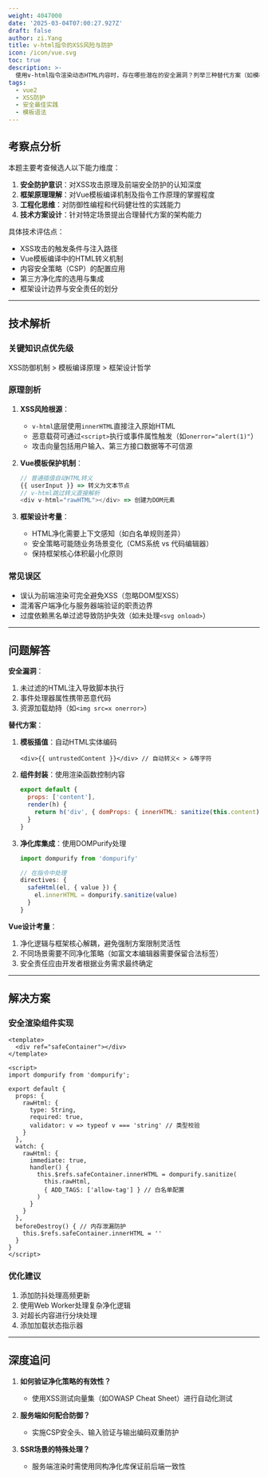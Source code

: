 ```yaml
---
weight: 4047000
date: '2025-03-04T07:00:27.927Z'
draft: false
author: zi.Yang
title: v-html指令的XSS风险与防护
icon: /icon/vue.svg
toc: true
description: >-
  使用v-html指令渲染动态HTML内容时，存在哪些潜在的安全漏洞？列举三种替代方案（如模板插值、组件封装等）说明如何规避XSS攻击，并解释Vue为何不默认提供HTML净化功能。
tags:
  - vue2
  - XSS防护
  - 安全最佳实践
  - 模板语法
---
```


## 考察点分析

本题主要考查候选人以下能力维度：

1. **安全防护意识**：对XSS攻击原理及前端安全防护的认知深度
2. **框架原理理解**：对Vue模板编译机制及指令工作原理的掌握程度
3. **工程化思维**：对防御性编程和代码健壮性的实践能力
4. **技术方案设计**：针对特定场景提出合理替代方案的架构能力

具体技术评估点：

- XSS攻击的触发条件与注入路径
- Vue模板编译中的HTML转义机制
- 内容安全策略（CSP）的配置应用
- 第三方净化库的选用与集成
- 框架设计边界与安全责任的划分

---

## 技术解析

### 关键知识点优先级

XSS防御机制 > 模板编译原理 > 框架设计哲学

### 原理剖析

1. **XSS风险根源**：
   - `v-html`底层使用`innerHTML`直接注入原始HTML
   - 恶意载荷可通过`<script>`执行或事件属性触发（如`onerror="alert(1)"`）
   - 攻击向量包括用户输入、第三方接口数据等不可信源

2. **Vue模板保护机制**：

   ```javascript
   // 普通插值自动HTML转义
   {{ userInput }} => 转义为文本节点
   // v-html跳过转义直接解析
   <div v-html="rawHTML"></div> => 创建为DOM元素
   ```

3. **框架设计考量**：
   - HTML净化需要上下文感知（如白名单规则差异）
   - 安全策略可能随业务场景变化（CMS系统 vs 代码编辑器）
   - 保持框架核心体积最小化原则

### 常见误区

- 误认为前端渲染可完全避免XSS（忽略DOM型XSS）
- 混淆客户端净化与服务器端验证的职责边界
- 过度依赖黑名单过滤导致防护失效（如未处理`<svg onload>`）

---

## 问题解答

**安全漏洞**：

1. 未过滤的HTML注入导致脚本执行
2. 事件处理器属性携带恶意代码
3. 资源加载劫持（如`<img src=x onerror>`）

**替代方案**：

1. **模板插值**：自动HTML实体编码

   ```vue
   <div>{{ untrustedContent }}</div> // 自动转义< > &等字符
   ```

2. **组件封装**：使用渲染函数控制内容

   ```javascript
   export default {
     props: ['content'],
     render(h) {
       return h('div', { domProps: { innerHTML: sanitize(this.content) } })
     }
   }
   ```

3. **净化库集成**：使用DOMPurify处理

   ```javascript
   import dompurify from 'dompurify'
   
   // 在指令中处理
   directives: {
     safeHtml(el, { value }) {
       el.innerHTML = dompurify.sanitize(value)
     }
   }
   ```

**Vue设计考量**：

1. 净化逻辑与框架核心解耦，避免强制方案限制灵活性
2. 不同场景需要不同净化策略（如富文本编辑器需要保留合法标签）
3. 安全责任应由开发者根据业务需求最终确定

---

## 解决方案

### 安全渲染组件实现

```vue
<template>
  <div ref="safeContainer"></div>
</template>

<script>
import dompurify from 'dompurify';

export default {
  props: {
    rawHtml: {
      type: String,
      required: true,
      validator: v => typeof v === 'string' // 类型校验
    }
  },
  watch: {
    rawHtml: {
      immediate: true,
      handler() {
        this.$refs.safeContainer.innerHTML = dompurify.sanitize(
          this.rawHtml,
          { ADD_TAGS: ['allow-tag'] } // 白名单配置
        )
      }
    }
  },
  beforeDestroy() { // 内存泄漏防护
    this.$refs.safeContainer.innerHTML = ''
  }
}
</script>
```

### 优化建议

1. 添加防抖处理高频更新
2. 使用Web Worker处理复杂净化逻辑
3. 对超长内容进行分块处理
4. 添加加载状态指示器

---

## 深度追问

1. **如何验证净化策略的有效性？**
   - 使用XSS测试向量集（如OWASP Cheat Sheet）进行自动化测试

2. **服务端如何配合防御？**
   - 实施CSP安全头、输入验证与输出编码双重防护

3. **SSR场景的特殊处理？**
   - 服务端渲染时需使用同构净化库保证前后端一致性
